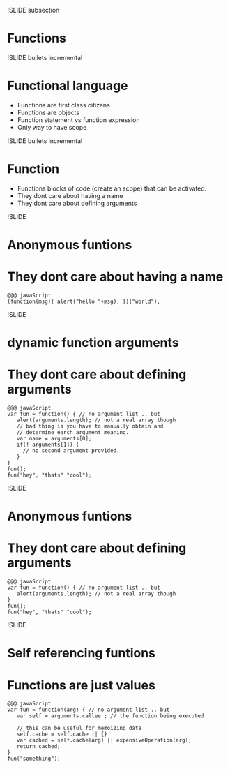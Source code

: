 !SLIDE subsection

# Functions #

!SLIDE bullets incremental
# Functional language #

* Functions are first class citizens
* Functions are objects
* Function statement vs function expression
* Only way to have scope

!SLIDE bullets incremental
# Function #

* Functions blocks of code (create an scope) that can be activated.
* They dont care about having a name
* They dont care about defining arguments

!SLIDE
# Anonymous funtions #
# They dont care about having a name #

    @@@ javaScript
    (function(msg){ alert("hello "+msg); })("world");

!SLIDE
# dynamic function arguments #
# They dont care about defining arguments #

    @@@ javaScript
    var fun = function() { // no argument list .. but
       alert(arguments.length); // not a real array though
       // bad thing is you have to manually obtain and
       // determine earch argument meaning.
       var name = arguments[0];
       if(! arguments[1]) {
         // no second argument provided.
       }
    }
    fun();
    fun("hey", "thats" "cool");

!SLIDE
# Anonymous funtions #
# They dont care about defining arguments #

    @@@ javaScript
    var fun = function() { // no argument list .. but
       alert(arguments.length); // not a real array though
    }
    fun();
    fun("hey", "thats" "cool");

!SLIDE
# Self referencing funtions #
# Functions are just values #

    @@@ javaScript
    var fun = function(arg) { // no argument list .. but
       var self = arguments.callee ; // the function being executed

       // this can be useful for memoizing data
       self.cache = self.cache || {}
       var cached = self.cache[arg] || expensiveOperation(arg);
       return cached;
    }
    fun("something");

